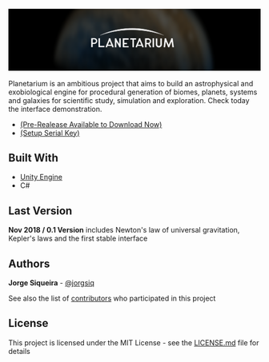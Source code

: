 ![](header.png)


Planetarium is an ambitious project that aims to build an astrophysical and exobiological engine for procedural generation of biomes, planets, systems and galaxies for scientific study, simulation and exploration. Check today the interface demonstration. <br>
* <a href="https://github.com/jorgsiq/planetarium/releases/download/V0.5/PlanetariumSetup.exe">(Pre-Realease Available to Download Now)</a> <br>
* <a href="https://github.com/jorgsiq/planetarium/releases/tag/V0.5">(Setup Serial Key)</a> 


## Built With

* [Unity Engine](https://unity.com/) 
* C#

## Last Version

**Nov 2018 / 0.1 Version** includes Newton's law of universal gravitation, Kepler's laws and the first stable interface

## Authors

**Jorge Siqueira** - [@jorgsiq](https://github.com/jorgsiq)

See also the list of [contributors](https://github.com/jorgsiq/planetarium/graphs/contributors) who participated in this project

## License

This project is licensed under the MIT License - see the [LICENSE.md](LICENSE.md) file for details

